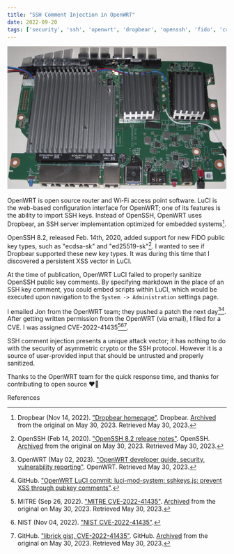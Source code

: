 ```yaml
---
title: "SSH Comment Injection in OpenWRT"
date: 2022-09-20
tags: ['security', 'ssh', 'openwrt', 'dropbear', 'openssh', 'fido', 'cryptography']
---
```

![WRT3200ACM router motherboard](linksys_wrt3200acm_board_top_complete.jpg "WRT3200ACM router motherboard")


OpenWRT is open source router and Wi-Fi access point software. LuCI is the web-based configuration interface for OpenWRT; one of its features is the ability to import SSH keys. Instead of OpenSSH, OpenWRT uses Dropbear, an SSH server implementation optimized for embedded systems[^1].

OpenSSH 8.2, released Feb. 14th, 2020, added support for new FIDO public key types, such as "ecdsa-sk" and "ed25519-sk"[^2]. I wanted to see if Dropbear supported these new key types. It was during this time that I discovered a persistent XSS vector in LuCI.

At the time of publication, OpenWRT LuCI failed to properly sanitize OpenSSH public key comments.
By specifying markdown in the place of an SSH key comment, you could embed scripts within LuCI,
which would be executed upon navigation to the `System -> Administration` settings page.

I emailed Jon from the OpenWRT team; they pushed a patch the next day[^3][^4].
After getting written permission from the OpenWRT (via email), I filed for a CVE.
I was assigned CVE-2022-41435[^5][^6][^7].

SSH comment injection presents a unique attack vector; it has nothing to do with the security of asymmetric crypto or the SSH protocol. However it is a source of user-provided input that should be untrusted and properly sanitized.

Thanks to the OpenWRT team for the quick response time, and thanks for contributing to open source ❤️📡

References

[^1]: Dropbear (Nov 14, 2022). ["Dropbear homepage"](https://web.archive.org/web/20230530151641/https://matt.ucc.asn.au/dropbear/dropbear.html). Dropbear. [Archived]() from the original on May 30, 2023. Retrieved May 30, 2023.  
[^2]: OpenSSH (Feb 14, 2020). ["OpenSSH 8.2 release notes"](https://www.openssh.com/txt/release-8.2). OpenSSH. [Archived](https://web.archive.org/web/20230530150006/https://www.openssh.com/txt/release-8.2) from the original on May 30, 2023. Retrieved May 30, 2023.  
[^3]: OpenWRT (May 02, 2023). ["OpenWRT developer guide, security, vulnerability reporting"](https://openwrt.org/docs/guide-developer/security#vulnerability_reporting). OpenWRT. Retrieved May 30, 2023.  
[^4]: GitHub. ["OpenWRT LuCI commit: luci-mod-system: sshkeys.js: prevent XSS through pubkey comments"](https://github.com/openwrt/luci/commit/944b55738e7f9685865d5298248b7fbd7380749e).  
[^5]: MITRE (Sep 26, 2022). ["MITRE CVE-2022-41435"](https://cve.mitre.org/cgi-bin/cvename.cgi?name=CVE-2022-41435). [Archived](https://web.archive.org/web/20230530152700/https://cve.mitre.org/cgi-bin/cvename.cgi?name=CVE-2022-41435) from the original on May 30, 2023. Retrieved May 30, 2023.  
[^6]: NIST (Nov 04, 2022). ["NIST CVE-2022-41435"](https://nvd.nist.gov/vuln/detail/CVE-2022-41435).  
[^7]: GitHub. ["librick gist, CVE-2022-41435"](https://gist.github.com/librick/eacf19bcfc5ca964e0882b4ef9864bf5). GitHub. [Archived](https://web.archive.org/web/20230530152019/https://gist.github.com/librick/eacf19bcfc5ca964e0882b4ef9864bf5) from the original on May 30, 2023. Retrieved May 30, 2023.

